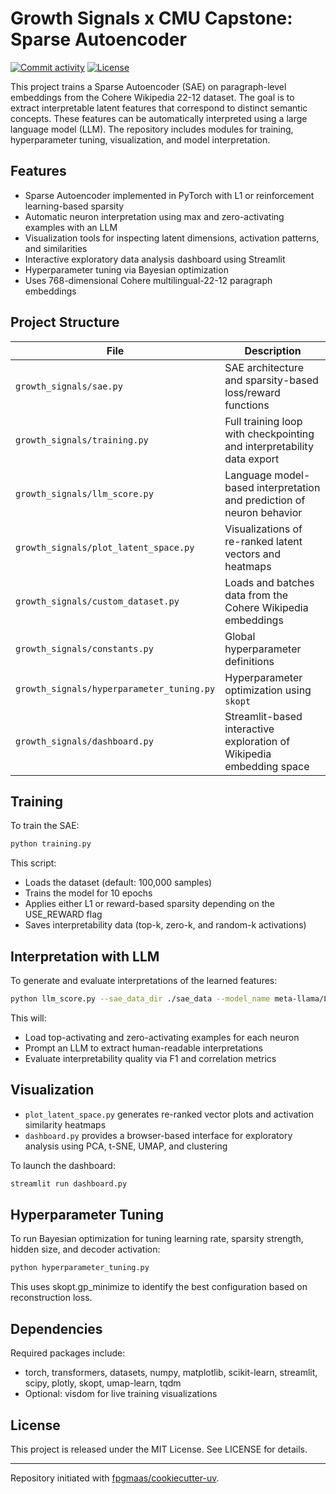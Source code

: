 # Growth Signals x CMU Capstone: Sparse Autoencoder

[![Commit activity](https://img.shields.io/github/commit-activity/m/raoabdulhannan/Growth-Signals)](https://img.shields.io/github/commit-activity/m/raoabdulhannan/Growth-Signals)
[![License](https://img.shields.io/github/license/raoabdulhannan/Growth-Signals)](https://img.shields.io/github/license/raoabdulhannan/Growth-Signals)

This project trains a Sparse Autoencoder (SAE) on paragraph-level embeddings from the Cohere Wikipedia 22-12 dataset. The goal is to extract interpretable latent features that correspond to distinct semantic concepts. These features can be automatically interpreted using a large language model (LLM). The repository includes modules for training, hyperparameter tuning, visualization, and model interpretation.

## Features

- Sparse Autoencoder implemented in PyTorch with L1 or reinforcement learning-based sparsity
- Automatic neuron interpretation using max and zero-activating examples with an LLM
- Visualization tools for inspecting latent dimensions, activation patterns, and similarities
- Interactive exploratory data analysis dashboard using Streamlit
- Hyperparameter tuning via Bayesian optimization
- Uses 768-dimensional Cohere multilingual-22-12 paragraph embeddings

## Project Structure

| File | Description |
|------|-------------|
| `growth_signals/sae.py` | SAE architecture and sparsity-based loss/reward functions |
| `growth_signals/training.py` | Full training loop with checkpointing and interpretability data export |
| `growth_signals/llm_score.py` | Language model-based interpretation and prediction of neuron behavior |
| `growth_signals/plot_latent_space.py` | Visualizations of re-ranked latent vectors and heatmaps |
| `growth_signals/custom_dataset.py` | Loads and batches data from the Cohere Wikipedia embeddings |
| `growth_signals/constants.py` | Global hyperparameter definitions |
| `growth_signals/hyperparameter_tuning.py` | Hyperparameter optimization using `skopt` |
| `growth_signals/dashboard.py` | Streamlit-based interactive exploration of Wikipedia embedding space |

## Training

To train the SAE:

```bash
python training.py
```

This script:
- Loads the dataset (default: 100,000 samples)
- Trains the model for 10 epochs
- Applies either L1 or reward-based sparsity depending on the USE_REWARD flag
- Saves interpretability data (top-k, zero-k, and random-k activations)

## Interpretation with LLM

To generate and evaluate interpretations of the learned features:

```bash
python llm_score.py --sae_data_dir ./sae_data --model_name meta-llama/Llama-2-7b-chat
```

This will:
- Load top-activating and zero-activating examples for each neuron
- Prompt an LLM to extract human-readable interpretations
- Evaluate interpretability quality via F1 and correlation metrics

## Visualization

- `plot_latent_space.py` generates re-ranked vector plots and activation similarity heatmaps
- `dashboard.py` provides a browser-based interface for exploratory analysis using PCA, t-SNE, UMAP, and clustering

To launch the dashboard:

```bash
streamlit run dashboard.py
```

## Hyperparameter Tuning

To run Bayesian optimization for tuning learning rate, sparsity strength, hidden size, and decoder activation:

```bash
python hyperparameter_tuning.py
```

This uses skopt.gp_minimize to identify the best configuration based on reconstruction loss.

## Dependencies

Required packages include:
- torch, transformers, datasets, numpy, matplotlib, scikit-learn, streamlit, scipy, plotly, skopt, umap-learn, tqdm
- Optional: visdom for live training visualizations

## License

This project is released under the MIT License. See LICENSE for details.



---

Repository initiated with [fpgmaas/cookiecutter-uv](https://github.com/fpgmaas/cookiecutter-uv).
